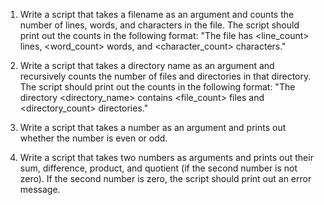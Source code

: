 1. Write a script that takes a filename as an argument and counts the number of lines, words, and characters in the file. The script should print out the counts in the following format: "The file <filename> has <line_count> lines, <word_count> words, and <character_count> characters."

2. Write a script that takes a directory name as an argument and recursively counts the number of files and directories in that directory. The script should print out the counts in the following format: "The directory <directory_name> contains <file_count> files and <directory_count> directories."

3. Write a script that takes a number as an argument and prints out whether the number is even or odd.

4. Write a script that takes two numbers as arguments and prints out their sum, difference, product, and quotient (if the second number is not zero). If the second number is zero, the script should print out an error message.